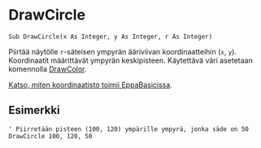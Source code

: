 <!--graphics-->
DrawCircle
==========

```eppabasic
Sub DrawCircle(x As Integer, y As Integer, r As Integer)
```

Piirtää näytölle `r`-säteisen ympyrän ääriviivan koordinaatteihin (`x`, `y`).
Koordinaatit määrittävät ympyrän keskipisteen.
Käytettävä väri asetetaan komennolla [DrawColor](manual:drawcolor).

[Katso, miten koordinaatisto toimii EppaBasicissa](manual:/coordinates).

Esimerkki
----------
```eppabasic
' Piirretään pisteen (100, 120) ympärille ympyrä, jonka säde on 50
DrawCircle 100, 120, 50
```
